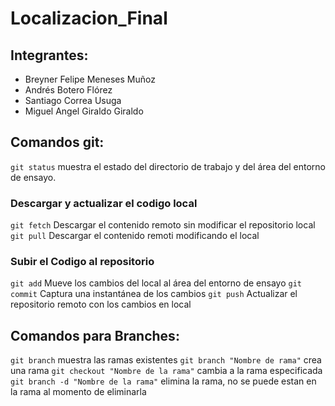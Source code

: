 # Localizacion_Final
## Integrantes:

- Breyner Felipe Meneses Muñoz
- Andrés Botero Flórez
- Santiago Correa Usuga
- Miguel Angel Giraldo Giraldo

## Comandos git:
`git status` muestra el estado del directorio de trabajo y del área del entorno de ensayo.
### Descargar y actualizar el codigo local
`git fetch` Descargar el contenido remoto sin modificar el repositorio local
`git pull` Descargar el contenido remoti modificando el local
### Subir el Codigo al repositorio 
`git add` Mueve los cambios del local al área del entorno de ensayo
`git commit` Captura una instantánea de los cambios
`git push` Actualizar el repositorio remoto con los cambios en local
## Comandos para Branches:
`git branch` muestra las ramas existentes
`git branch "Nombre de rama"` crea una rama
`git checkout "Nombre de la rama"` cambia a la rama especificada
`git branch -d "Nombre de la rama"` elimina la rama, no se puede estan en la rama al momento de eliminarla
